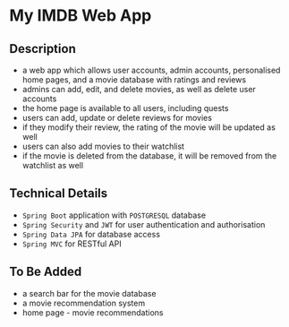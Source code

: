# My IMDB Web App

## Description
* a web app which allows user accounts, admin accounts, personalised home pages, and a movie database with ratings and reviews
* admins can add, edit, and delete movies, as well as delete user accounts
* the home page is available to all users, including quests
* users can add, update or delete reviews for movies
* if they modify their review, the rating of the movie will be updated as well
* users can also add movies to their watchlist
* if the movie is deleted from the database, it will be removed from the watchlist as well


## Technical Details
* ```Spring Boot``` application with ```POSTGRESQL``` database
* ```Spring Security``` and ```JWT``` for user authentication and authorisation
* ```Spring Data JPA``` for database access
* ```Spring MVC``` for RESTful API

## To Be Added
* a search bar for the movie database
* a movie recommendation system
* home page - movie recommendations